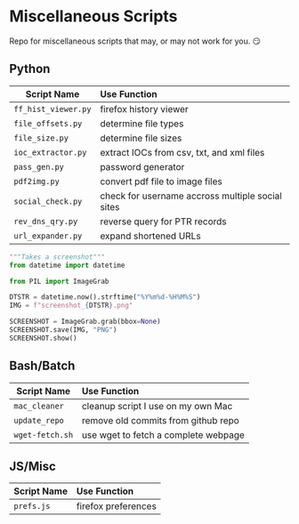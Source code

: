 # Miscellaneous Scripts

Repo for miscellaneous scripts that may, or may not work for you. :smirk:

## Python 
| Script Name         | Use Function                                     |
| ------------------- | :----------------------------------------------- |
| `ff_hist_viewer.py` | firefox history viewer                           |
| `file_offsets.py`   | determine file types                             |
| `file_size.py`      | determine file sizes                             |
| `ioc_extractor.py`  | extract IOCs from csv, txt, and xml files        |
| `pass_gen.py`       | password generator                               |
| `pdf2img.py`        | convert pdf file to image files                  |
| `social_check.py`   | check for username accross multiple social sites |
| `rev_dns_qry.py`    | reverse query for PTR records                    |
| `url_expander.py`   | expand shortened URLs                            |

```python
"""Takes a screenshot"""
from datetime import datetime

from PIL import ImageGrab

DTSTR = datetime.now().strftime("%Y%m%d-%H%M%S")
IMG = f"screenshot_{DTSTR}.png"

SCREENSHOT = ImageGrab.grab(bbox=None)
SCREENSHOT.save(IMG, "PNG")
SCREENSHOT.show()
```

## Bash/Batch
| Script Name         | Use Function                                     |
| ------------------- | :----------------------------------------------- |
| `mac_cleaner`       | cleanup script I use on my own Mac               |
| `update_repo`       | remove old commits from github repo              |
| `wget-fetch.sh`     | use wget to fetch a complete webpage             |

## JS/Misc
| Script Name         | Use Function                                     |
| ------------------- | :----------------------------------------------- |
| `prefs.js`          | firefox preferences                              |


